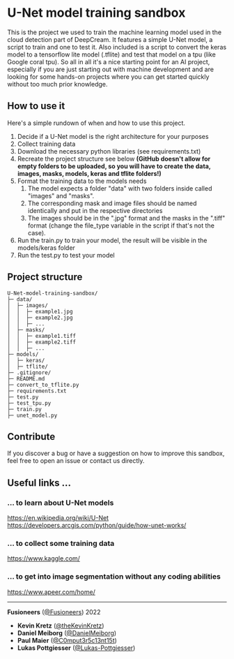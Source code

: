 # U-Net model training sandbox

This is the project we used to train the machine learning model used in the cloud detection part of DeepCream.
It features a simple U-Net model, a script to train and one to test it. Also included is a script to convert the
keras model to a tensorflow lite model (.tflite) and test that model on a tpu (like Google coral tpu). So all in all
it's a nice starting point for an AI project, especially if you are just starting out with machine development and
are looking for some hands-on projects where you can get started quickly without too much prior knowledge.

## How to use it
Here's a simple rundown of when and how to use this project.

1. Decide if a U-Net model is the right architecture for your purposes
2. Collect training data
3. Download the necessary python libraries (see requirements.txt)
4. Recreate the project structure see below **(GitHub doesn't allow for empty folders to be uploaded, so you will have to create the data, images, masks, models, keras and tflite folders!)**
5. Format the training data to the models needs
   1. The model expects a folder "data" with two folders inside called
   "images" and "masks".
   2. The corresponding mask and image files should be named identically and put in the respective directories
   3. The images should be in the ".jpg" format and the
   masks in the ".tiff" format (change the file_type variable in the script if that's not the case).
5. Run the train.py to train your model, the result will be visible in the models/keras folder
6. Run the test.py to test your model

## Project structure
```
U-Net-model-training-sandbox/
├─ data/
│  ├─ images/
│  │  ├─ example1.jpg
│  │  ├─ example2.jpg
│  │  ├─ ...
│  ├─ masks/
│  │  ├─ example1.tiff
│  │  ├─ example2.tiff
│  │  ├─ ...
├─ models/
│  ├─ keras/
│  ├─ tflite/
├─ .gitignore/
├─ README.md
├─ convert_to_tflite.py
├─ requirements.txt
├─ test.py
├─ test_tpu.py
├─ train.py
├─ unet_model.py
```

## Contribute
If you discover a bug or have a suggestion on how to improve this sandbox, feel free to open an issue or
contact us directly.

## Useful links ...
### ... to learn about U-Net models  
https://en.wikipedia.org/wiki/U-Net  
https://developers.arcgis.com/python/guide/how-unet-works/

### ... to collect some training data
https://www.kaggle.com/

### ... to get into image segmentation without any coding abilities 
https://www.apeer.com/home/


---
**Fusioneers** ([@Fusioneers](https://github.com/Fusioneers)) 2022

* **Kevin Kretz** ([@theKevinKretz](https://github.com/theKevinKretz))
* **Daniel Meiborg** ([@DanielMeiborg](https://github.com/DanielMeiborg))
* **Paul Maier** ([@C0mput3r5c13nt15t](https://github.com/C0mput3r5c13nt15t))
* **Lukas Pottgiesser** ([@Lukas-Pottgiesser](https://github.com/Lukas-Pottgiesser))
